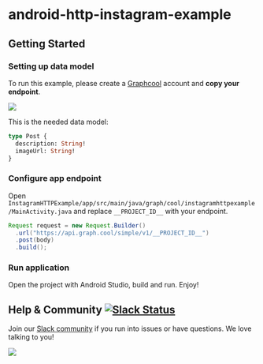 # android-http-instagram-example

## Getting Started

### Setting up data model

To run this example, please create a [Graphcool](http://graph.cool) account and **copy your endpoint**.

![](http://i.imgur.com/ytXDR4B.gif)

This is the needed data model:

```graphql
type Post {
  description: String!
  imageUrl: String!
}
```

### Configure app endpoint

Open `InstagramHTTPExample/app/src/main/java/graph/cool/instagramhttpexample/MainActivity.java` and replace `__PROJECT_ID__` with your endpoint.

```java
Request request = new Request.Builder()
  .url("https://api.graph.cool/simple/v1/__PROJECT_ID__")
  .post(body)
  .build();
```

### Run application

Open the project with Android Studio, build and run. Enjoy!

## Help & Community [![Slack Status](https://slack.graph.cool/badge.svg)](https://slack.graph.cool)

Join our [Slack community](http://slack.graph.cool/) if you run into issues or have questions. We love talking to you!

![](http://i.imgur.com/5RHR6Ku.png)

